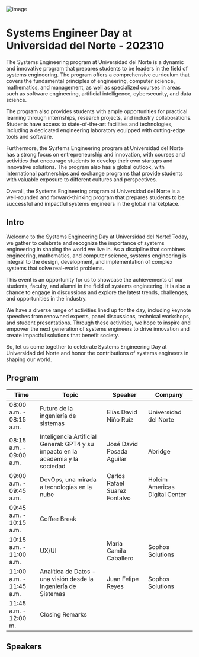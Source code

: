 ![image](https://user-images.githubusercontent.com/71684875/234065326-c27ca583-69de-4f09-a5fb-a0e0e688ac02.png)

# Systems Engineer Day at Universidad del Norte - 202310 

The Systems Engineering program at Universidad del Norte is a dynamic and innovative program that prepares students to be leaders in the field of systems engineering. The program offers a comprehensive curriculum that covers the fundamental principles of engineering, computer science, mathematics, and management, as well as specialized courses in areas such as software engineering, artificial intelligence, cybersecurity, and data science.

The program also provides students with ample opportunities for practical learning through internships, research projects, and industry collaborations. Students have access to state-of-the-art facilities and technologies, including a dedicated engineering laboratory equipped with cutting-edge tools and software.

Furthermore, the Systems Engineering program at Universidad del Norte has a strong focus on entrepreneurship and innovation, with courses and activities that encourage students to develop their own startups and innovative solutions. The program also has a global outlook, with international partnerships and exchange programs that provide students with valuable exposure to different cultures and perspectives.

Overall, the Systems Engineering program at Universidad del Norte is a well-rounded and forward-thinking program that prepares students to be successful and impactful systems engineers in the global marketplace.

## Intro

Welcome to the Systems Engineering Day at Universidad del Norte! Today, we gather to celebrate and recognize the importance of systems engineering in shaping the world we live in. As a discipline that combines engineering, mathematics, and computer science, systems engineering is integral to the design, development, and implementation of complex systems that solve real-world problems.

This event is an opportunity for us to showcase the achievements of our students, faculty, and alumni in the field of systems engineering. It is also a chance to engage in discussions and explore the latest trends, challenges, and opportunities in the industry.

We have a diverse range of activities lined up for the day, including keynote speeches from renowned experts, panel discussions, technical workshops, and student presentations. Through these activities, we hope to inspire and empower the next generation of systems engineers to drive innovation and create impactful solutions that benefit society.

So, let us come together to celebrate Systems Engineering Day at Universidad del Norte and honor the contributions of systems engineers in shaping our world.


## Program


| Time              | Topic                                                                      | Speaker                                          | Company                                                   |
|-------------------|----------------------------------------------------------------------------|--------------------------------------------------|-----------------------------------------------------------|
| 08:00 a.m. - 08:15 a.m. | Futuro de la ingeniería de sistemas                                          | Elías David Niño Ruiz                            | Universidad del Norte                                      |
| 08:15 a.m. - 09:00 a.m. | Inteligencia Artificial General: GPT4 y su impacto en la academia y la sociedad | José David Posada Aguilar                        | Abridge                                                   |
| 09:00 a.m. - 09:45 a.m. | DevOps, una mirada a tecnologías en la nube                                 | Carlos Rafael Suarez Fontalvo                     | Holcim Americas Digital Center                             |
| 09:45 a.m. - 10:15 a.m. | Coffee Break                                                               |                                                  |                                                           |
| 10:15 a.m. - 11:00 a.m. | UX/UI                                                                      | Maria Camila Caballero                           | Sophos Solutions                                           |
| 11:00 a.m. - 11:45 a.m. | Analítica de Datos - una visión desde la Ingeniería de Sistemas            | Juan Felipe Reyes                                | Sophos Solutions                                           |
| 11:45 a.m. - 12:00 m.   | Closing Remarks                                                            |                                                  |                                                           |

## Speakers


